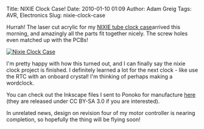 Title: NIXIE Clock Case!
Date: 2010-01-10 01:09
Author: Adam Greig
Tags: AVR, Electronics
Slug: nixie-clock-case

Hurrah! The laser cut acrylic for my [NIXIE tube clock case][]arrived
this morning, and amazingly all the parts fit together nicely. The screw
holes even matched up with the PCBs!

<a href="http://www.flickr.com/photos/randomskk/4259022595/" title="Nixie Clock Case"><img src="http://farm3.staticflickr.com/2714/4259022595_b73c77bf68_z.jpg" alt="Nixie Clock Case" /></a>

I'm pretty happy with how this turned out, and I can finally say the
nixie clock project is finished. I definitely learned a lot for the next
clock - like use the RTC with an onboard crystal! I'm thinking of
perhaps making a wordclock.

You can check out the Inkscape files I sent to Ponoko for manufacture
[here][] (they are released under CC BY-SA 3.0 if you are interested).

In unrelated news, design on revision four of my motor controller is
nearing completion, so hopefully the thing will be flying soon!

  [NIXIE tube clock case]: http://negativeacknowledge.com/2009/09/nixie-clock/
  [here]: https://randomskk.net/projects/nixie_clock/nixie_case_design.zip
